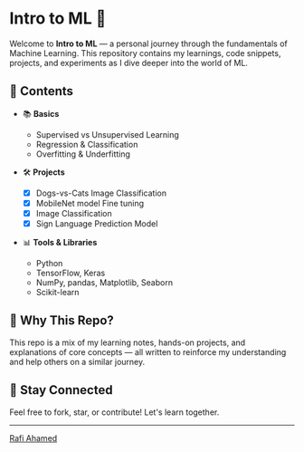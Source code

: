 # Intro to ML 🚀

Welcome to **Intro to ML** — a personal journey through the fundamentals of Machine Learning. This repository contains my learnings, code snippets, projects, and experiments as I dive deeper into the world of ML.

## 📘 Contents

- 📚 **Basics**
  - Supervised vs Unsupervised Learning
  - Regression & Classification
  - Overfitting & Underfitting

- 🛠️ **Projects**
  - [x] Dogs-vs-Cats Image Classification
  - [x] MobileNet model Fine tuning
  - [x] Image Classification 
  - [x] Sign Language Prediction Model
- 📊 **Tools & Libraries**
  - Python
  - TensorFlow, Keras
  - NumPy, pandas, Matplotlib, Seaborn
  - Scikit-learn

## 🧠 Why This Repo?

This repo is a mix of my learning notes, hands-on projects, and explanations of core concepts — all written to reinforce my understanding and help others on a similar journey.

## 📌 Stay Connected

Feel free to fork, star, or contribute! Let's learn together.

---
[Rafi Ahamed](https://www.linkedin.com/in/rafi--ahamed/)

